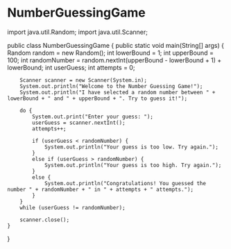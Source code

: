 # NumberGuessingGame
import java.util.Random;
import java.util.Scanner;

public class NumberGuessingGame {
    public static void main(String[] args) {
        Random random = new Random();
        int lowerBound = 1;
        int upperBound = 100;
        int randomNumber = random.nextInt(upperBound - lowerBound + 1) + lowerBound;
        int userGuess;
        int attempts = 0;

        Scanner scanner = new Scanner(System.in);
        System.out.println("Welcome to the Number Guessing Game!");
        System.out.println("I have selected a random number between " + lowerBound + " and " + upperBound + ". Try to guess it!");

        do {
            System.out.print("Enter your guess: ");
            userGuess = scanner.nextInt();
            attempts++;

            if (userGuess < randomNumber) {
                System.out.println("Your guess is too low. Try again.");
            } 
            else if (userGuess > randomNumber) {
                System.out.println("Your guess is too high. Try again.");
            } 
            else {
                System.out.println("Congratulations! You guessed the number " + randomNumber + " in " + attempts + " attempts.");
            }
        } 
        while (userGuess != randomNumber);

        scanner.close();
    }
}
